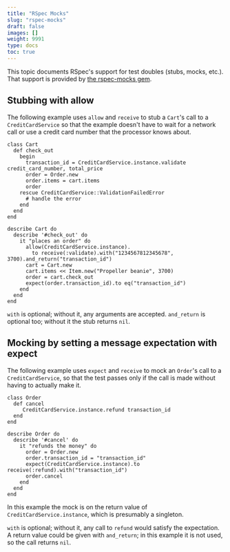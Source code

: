 ```yaml
---
title: "RSpec Mocks"
slug: "rspec-mocks"
draft: false
images: []
weight: 9991
type: docs
toc: true
---
```


This topic documents RSpec's support for test doubles (stubs, mocks, etc.). That support is provided by [the rspec-mocks gem][1].


  [1]: https://github.com/rspec/rspec-mocks

## Stubbing with allow

The following example uses `allow` and `receive` to stub a `Cart`'s call to a `CreditCardService` so that the example doesn't have to wait for a network call or use a credit card number that the processor knows about.

    class Cart
      def check_out
        begin
          transaction_id = CreditCardService.instance.validate credit_card_number, total_price
          order = Order.new
          order.items = cart.items
          order
        rescue CreditCardService::ValidationFailedError
          # handle the error
        end
      end
    end

    describe Cart do
      describe '#check_out' do
        it "places an order" do
          allow(CreditCardService.instance).
            to receive(:validate).with("1234567812345678", 3700).and_return("transaction_id")
          cart = Cart.new
          cart.items << Item.new("Propeller beanie", 3700)
          order = cart.check_out
          expect(order.transaction_id).to eq("transaction_id")
        end
      end
    end

`with` is optional; without it, any arguments are accepted. `and_return` is optional too; without it the stub returns `nil`.

## Mocking by setting a message expectation with expect
The following example uses `expect` and `receive` to mock an `Order`'s call to a `CreditCardService`, so that the test passes only if the call is made without having to actually make it.

    class Order
      def cancel
         CreditCardService.instance.refund transaction_id
      end
    end

    describe Order do
      describe '#cancel' do
        it "refunds the money" do
          order = Order.new
          order.transaction_id = "transaction_id"
          expect(CreditCardService.instance).to receive(:refund).with("transaction_id")
          order.cancel
        end
      end
    end

In this example the mock is on the return value of `CreditCardService.instance`, which is presumably a singleton.

`with` is optional; without it, any call to `refund` would satisfy the expectation. A return value could be given with `and_return`; in this example it is not used, so the call returns `nil`.

